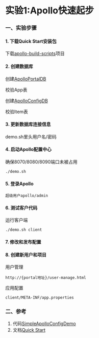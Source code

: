 实验1:Apollo快速起步
======

### 一、实验步骤

#### 1. 下载Quick Start安装包

下载[apollo-build-scripts](https://github.com/nobodyiam/apollo-build-scripts)项目

#### 2. 创建数据库

创建[ApolloPortalDB](https://github.com/nobodyiam/apollo-build-scripts/blob/master/sql/apolloportaldb.sql)

校验App表

创建[ApolloConfigDB](https://github.com/nobodyiam/apollo-build-scripts/blob/master/sql/apolloconfigdb.sql)

校验Item表

#### 3. 更新数据库连接信息

demo.sh里头用户名/密码

#### 4. 启动Apollo配置中心
确保8070/8080/8090端口未被占用
```
./demo.sh
```

#### 5. 登录Apollo

```
超级用户apollo/admin
```

#### 6. 测试客户代码
运行客户端
```
./demo.sh client
```

#### 7. 修改和发布配置

#### 8. 创建新用户和项目

用户管理
```
http://{portal地址}/user-manage.html 
```
应用配置
```
client/META-INF/app.properties
```

### 二、参考

1. 代码[SimpleApolloConfigDemo](https://github.com/ctripcorp/apollo/blob/master/apollo-demo/src/main/java/com/ctrip/framework/apollo/demo/api/SimpleApolloConfigDemo.java)
2. 文档[Quick Start](https://github.com/ctripcorp/apollo/wiki/Quick-Start)




